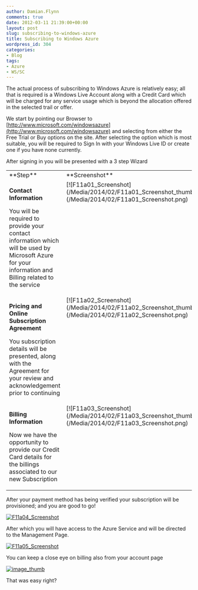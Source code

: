 ```yaml
---
author: Damian.Flynn
comments: true
date: 2012-03-11 21:39:00+00:00
layout: post
slug: subscribing-to-windows-azure
title: Subscribing to Windows Azure
wordpress_id: 304
categories:
- Blog
tags:
- Azure
- WS/SC
---
```


The actual process of subscribing to Windows Azure is relatively easy; all that is required is a Windows Live Account along with a Credit Card which will be charged for any service usage which is beyond the allocation offered in the selected trail or offer.

We start by pointing our Browser to [http://www.microsoft.com/windowsazure](http://www.microsoft.com/windowsazure) and selecting from either the Free Trial or Buy options on the site. After selecting the option which is most suitable, you will be required to Sign In with your Windows Live ID or create one if you have none currently.

After signing in you will be presented with a 3 step Wizard

<table cellpadding="2" width="500" border="0" cellspacing="0" > <tbody > <tr >
<td width="250" valign="top" >**Step**
</td>
<td width="250" valign="top" >**Screenshot**
</td></tr> <tr >
<td width="250" valign="top" >

**Contact Information**

You will be required to provide your contact information which will be used by Microsoft Azure for your information and Billing related to the service

</td>
<td width="250" valign="top" >[![F11a01_Screenshot](/Media/2014/02/F11a01_Screenshot_thumb.png)](/Media/2014/02/F11a01_Screenshot.png)
</td></tr> <tr >
<td width="250" valign="top" >

**Pricing and Online Subscription Agreement**

You subscription details will be presented, along with the Agreement for your review and acknowledgement prior to continuing

</td>
<td width="250" valign="top" >[![F11a02_Screenshot](/Media/2014/02/F11a02_Screenshot_thumb.png)](/Media/2014/02/F11a02_Screenshot.png)
</td></tr> <tr >
<td width="250" valign="top" >

**Billing Information**

Now we have the opportunity to provide our Credit Card details for the billings associated to our new Subscription

</td>
<td width="250" valign="top" >[![F11a03_Screenshot](/Media/2014/02/F11a03_Screenshot_thumb.png)](/Media/2014/02/F11a03_Screenshot.png)
</td></tr></tbody></table>

After your payment method has being verified your subscription will be provisioned; and you are good to go!

[![F11a04_Screenshot](/Media/2014/02/F11a04_Screenshot_thumb.png)](/Media/2014/02/F11a04_Screenshot.png)

After which you will have access to the Azure Service and will be directed to the Management Page.

[![F11a05_Screenshot](/Media/2014/02/F11a05_Screenshot_thumb.png)](/Media/2014/02/F11a05_Screenshot.png)

You can keep a close eye on billing also from your account page

[![image_thumb](/Media/2014/02/image_thumb_thumb3.png)](/Media/2014/02/image_thumb13.png)

That was easy right?
